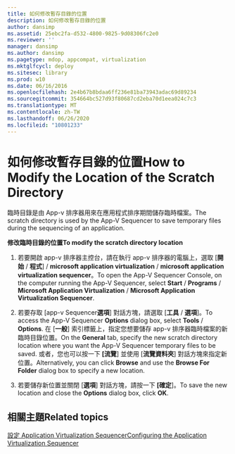 ```yaml
---
title: 如何修改暫存目錄的位置
description: 如何修改暫存目錄的位置
author: dansimp
ms.assetid: 25ebc2fa-d532-4800-9825-9d08306fc2e0
ms.reviewer: ''
manager: dansimp
ms.author: dansimp
ms.pagetype: mdop, appcompat, virtualization
ms.mktglfcycl: deploy
ms.sitesec: library
ms.prod: w10
ms.date: 06/16/2016
ms.openlocfilehash: 2e4b67b8bdaa6ff236e81ba73943adac69d89234
ms.sourcegitcommit: 354664bc527d93f80687cd2eba70d1eea024c7c3
ms.translationtype: MT
ms.contentlocale: zh-TW
ms.lasthandoff: 06/26/2020
ms.locfileid: "10801233"
---
```

# <span data-ttu-id="e3833-103">如何修改暫存目錄的位置</span><span class="sxs-lookup"><span data-stu-id="e3833-103">How to Modify the Location of the Scratch Directory</span></span>


<span data-ttu-id="e3833-104">臨時目錄是由 App-v 排序器用來在應用程式排序期間儲存臨時檔案。</span><span class="sxs-lookup"><span data-stu-id="e3833-104">The scratch directory is used by the App-V Sequencer to save temporary files during the sequencing of an application.</span></span>

**<span data-ttu-id="e3833-105">修改臨時目錄的位置</span><span class="sxs-lookup"><span data-stu-id="e3833-105">To modify the scratch directory location</span></span>**

1.  <span data-ttu-id="e3833-106">若要開啟 app-v 排序器主控台，請在執行 app-v 排序器的電腦上，選取 [**開始**  /  **程式**]  /  **microsoft application virtualization**  /  **microsoft application virtualization sequencer**。</span><span class="sxs-lookup"><span data-stu-id="e3833-106">To open the App-V Sequencer Console, on the computer running the App-V Sequencer, select **Start** / **Programs** / **Microsoft Application Virtualization** / **Microsoft Application Virtualization Sequencer**.</span></span>

2.  <span data-ttu-id="e3833-107">若要存取 [app-v Sequencer**選項**] 對話方塊，請選取 [**工具**  /  **選項**]。</span><span class="sxs-lookup"><span data-stu-id="e3833-107">To access the App-V Sequencer **Options** dialog box, select **Tools** / **Options**.</span></span> <span data-ttu-id="e3833-108">在 [**一般**] 索引標籤上，指定您想要儲存 app-v 排序器臨時檔案的新臨時目錄位置。</span><span class="sxs-lookup"><span data-stu-id="e3833-108">On the **General** tab, specify the new scratch directory location where you want the App-V Sequencer temporary files to be saved.</span></span> <span data-ttu-id="e3833-109">或者，您也可以按一下 **[流覽**] 並使用 [**流覽資料夾**] 對話方塊來指定新位置。</span><span class="sxs-lookup"><span data-stu-id="e3833-109">Alternatively, you can click **Browse** and use the **Browse For Folder** dialog box to specify a new location.</span></span>

3.  <span data-ttu-id="e3833-110">若要儲存新位置並關閉 [**選項**] 對話方塊，請按一下 **[確定**]。</span><span class="sxs-lookup"><span data-stu-id="e3833-110">To save the new location and close the **Options** dialog box, click **OK**.</span></span>

## <span data-ttu-id="e3833-111">相關主題</span><span class="sxs-lookup"><span data-stu-id="e3833-111">Related topics</span></span>


[<span data-ttu-id="e3833-112">設定 Application Virtualization Sequencer</span><span class="sxs-lookup"><span data-stu-id="e3833-112">Configuring the Application Virtualization Sequencer</span></span>](configuring-the-application-virtualization-sequencer.md)

 

 





